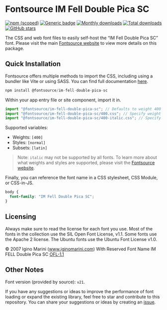 # Fontsource IM Fell Double Pica SC

[![npm (scoped)](https://img.shields.io/npm/v/@fontsource/im-fell-double-pica-sc?color=brightgreen)](https://www.npmjs.com/package/@fontsource/im-fell-double-pica-sc) [![Generic badge](https://img.shields.io/badge/fontsource-passing-brightgreen)](https://github.com/fontsource/fontsource) [![Monthly downloads](https://badgen.net/npm/dm/@fontsource/im-fell-double-pica-sc)](https://github.com/fontsource/fontsource) [![Total downloads](https://badgen.net/npm/dt/@fontsource/im-fell-double-pica-sc)](https://github.com/fontsource/fontsource) [![GitHub stars](https://img.shields.io/github/stars/fontsource/fontsource.svg?style=social&label=Star)](https://github.com/fontsource/fontsource/stargazers)

The CSS and web font files to easily self-host the “IM Fell Double Pica SC” font. Please visit the main [Fontsource website](https://fontsource.org/fonts/im-fell-double-pica-sc) to view more details on this package.

## Quick Installation

Fontsource offers multiple methods to import the CSS, including using a bundler like Vite or using SASS. You can find full documentation [here](https://fontsource.org/docs/getting-started/introduction).

```javascript
npm install @fontsource/im-fell-double-pica-sc
```

Within your app entry file or site component, import it in.

```javascript
import "@fontsource/im-fell-double-pica-sc"; // Defaults to weight 400
import "@fontsource/im-fell-double-pica-sc/400.css"; // Specify weight
import "@fontsource/im-fell-double-pica-sc/400-italic.css"; // Specify weight and style
```

Supported variables:
- Weights: `[400]`
- Styles: `[normal]`
- Subsets: `[latin]`

> Note: `italic` may not be supported by all fonts. To learn more about what weights and styles are supported, please visit the [Fontsource website](https://fontsource.org/fonts/im-fell-double-pica-sc).

Finally, you can reference the font name in a CSS stylesheet, CSS Module, or CSS-in-JS.

```css
body {
  font-family: "IM Fell Double Pica SC";
}
```

## Licensing
Always make sure to read the license for each font you use. Most of the fonts in the collection use the SIL Open Font License, v1.1. Some fonts use the Apache 2 license. The Ubuntu fonts use the Ubuntu Font License v1.0.

© 2007 Igino Marini (www.iginomarini.com) With Reserved Font Name IM FELL Double Pica SC
[OFL-1.1](http://scripts.sil.org/OFL)

## Other Notes
Font version (provided by source): `v21`.

If you have any suggestions or ideas to improve the performance of font loading or expand the existing library, feel free to star and contribute to this repository. You can share your suggestions or ideas by creating an [issue](https://github.com/fontsource/fontsource/issues).